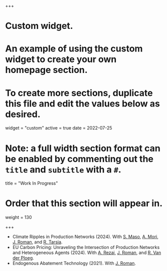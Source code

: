 +++
# Custom widget.
# An example of using the custom widget to create your own homepage section.
# To create more sections, duplicate this file and edit the values below as desired.
widget = "custom"
active = true
date = 2022-07-25

# Note: a full width section format can be enabled by commenting out the `title` and `subtitle` with a `#`.
title = "Work In Progress"


# Order that this section will appear in.
weight = 130

+++
- Climate Ripples in Production Networks (2024). With [S. Maso](https://www.kcl.ac.uk/people/simone-maso), [A. Mori](https://www.kcl.ac.uk/people/aditya-mori), [J. Roman](https://jossroman.com/), and [R. Tarsia](https://www.lse.ac.uk/geography-and-environment/people/phd-students/romano-tarsia).
- EU Carbon Pricing: Unraveling the Intersection of Production Networks and Heterogeneous Agents (2024). With [A. Rezai](https://www.wu.ac.at/en/pepp/staff/rezai-armon), [J. Roman](https://jossroman.com/), and [R. Van der Ploeg](https://www.economics.ox.ac.uk/people/rick-van-der-ploeg-0).
- Endogenous Abatement Technology (2021). With [J. Roman](https://jossroman.com/). 
